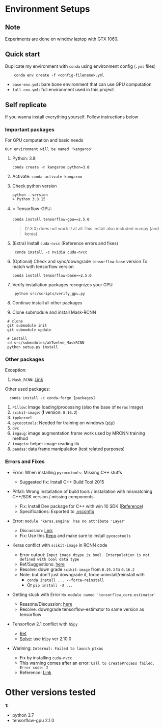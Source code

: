 # Environment Setups

## Note

Experiments are done on window laptop with GTX 1060.

## Quick start

Duplicate my environment with `conda` using environment config (`.yml` files)

```[bash]
    conda env create -f <config-filename>.yml
```

- `base-env.yml`: bare bone environment that can use GPU computation
- `full-env.yml`: full environment used in this project

## Self replicate

If you wanna install everything yourself. Follow instructions below

### Important packages

For GPU computation and basic needs

`Our environment will be named 'kangaroo'`

1. Python: 3.8

   ```[bash]
   conda create -n kangaroo python=3.8
   ```

2. Activate: `conda activate kangaroo`
3. Check python version

    ```[bash]
    python --version
    > Python 3.8.15
    ```

4. ⭐ Tensorflow-GPU:

    ```[bash]
    conda install tensorflow-gpu==2.5.0
    ```

    > (2.3.0) does not work !! at all
    > This install also included numpy (and keras)

5. (Extra) Install `cuda-nvcc` (Reference errors and fixes)

   ```[bash]
    conda install -c nvidia cuda-nvcc
   ```

6. (Optional) Check and sync/downgrade `tensorflow-base` version
   To match with tensorflow version

   ```[bash]
   conda install tensorflow-base==2.5.0
   ```

7. Verify installation packages recognizes your GPU

   ```[bash]
    python src/scripts/verify_gpu.py 
   ```

8. Continue install all other packages
9.  Clone submodule and install Mask-RCNN

   ```[bash]
    # clone
    git submodule init
    git submodule update

    # install
    cd src/submodules/akTwelve_MaskRCNN
    python setup.py install
   ```

### Other packages

Exception:

   1. `Mask_RCNN`: [Link](https://github.com/jbrownlee/Mask_RCNN)

Other used packages:

```[bash]
  conda install -c conda-forge [packages]
```

   1. `Pillow`: Image loading/processing (also the base of `Keras` Image)
   2. `scikit-image`: (**!** version: `0.16.2`)
   3. `ipykernel`
   4. `pycocotools`: Needed for training on windows (`pip`)
   5. `dvc`
   6. `imgaug`: image augmentation frame work used by MRCNN training method
   7. `imageio`: helper image reading lib
   8. `pandas`: data frame manipulation (test related purposes)

### Errors and Fixes

- Error: When installing `pycocotools`: Missing C++ stuffs
  - Suggested fix: Install C++ Build Tool 2015

- Pitfall: Wrong installation of build tools / installation with mismatching C++/SDK version / missing components
  - Fix: Install Dev package for C++ with win 10 SDK ([Reference](https://stackoverflow.com/questions/67940561/troubleshooting-pycocotools-installation))
  - Specifications: Exported to [.vsconfig](../docs/.vsconfig)
- Error: `module 'keras.engine' has no attribute 'Layer'`
  - Discussion: [Link](https://github.com/matterport/Mask_RCNN/issues/2783)
  - Fix: Use this [Repo](https://github.com/akTwelve/Mask_RCNN) and make sure to install `pycocotools` 

- Keras conflict with `scikit-image` in RCNN code
  - Error output: `Input image dtype is bool. Interpolation is not defined with bool data type`
  - Ref/Suggestions: [here](https://github.com/matterport/Mask_RCNN/issues/2243)
  - Resolve: down grade `scikit-image` from `0.19.3` to `0.16.2`
  - Note: but don't just downgrade it, force uninstall/reinstall with
    - `conda install ... --force-reinstall`
    - Or `pip install -U ...`

- Getting stuck with Error `No module named 'tensorflow_core.estimator'`
  - Reasons/Discussion: [here](https://stackoverflow.com/questions/66022256/modulenotfounderror-no-module-named-tensorflow-core-estimator-for-tensorflow)
  - Resolve: downgrade tensorflow-estimator to same version as tensorflow
- Tensorflow 2.1 conflict with `h5py`
  - [Ref](https://github.com/tensorflow/tensorflow/issues/44467)
  - [Solve](https://stackoverflow.com/questions/53740577/does-any-one-got-attributeerror-str-object-has-no-attribute-decode-whi): use `h5py` ver 2.10.0
- Warining: `Internal: Failed to launch ptxas`
  - Fix by installing `cuda-nvcc`
  - This warning comes after an error: `Call to CreateProcess failed. Error code: 2`
  - Reference: [Link](https://stackoverflow.com/questions/66623541/tensorflow-2-4-1-couldnt-invoke-ptxas-exe)

# Other versions tested

**1:**

- python 3.7
- tensorflow-gpu 2.1.0
